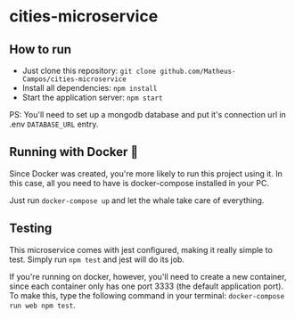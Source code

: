 # cities-microservice

## How to run

- Just clone this repository: `git clone github.com/Matheus-Campos/cities-microservice`
- Install all dependencies: `npm install`
- Start the application server: `npm start`

PS: You'll need to set up a mongodb database and put it's connection url in .env `DATABASE_URL` entry.

## Running with Docker :whale:

Since Docker was created, you're more likely to run this project using it. In this case, all you need to have is docker-compose installed in your PC.

Just run `docker-compose up` and let the whale take care of everything.

## Testing

This microservice comes with jest configured, making it really simple to test. Simply run `npm test` and jest will do its job.

If you're running on docker, however, you'll need to create a new container, since each container only has one port 3333 (the default application port). To make this, type the following command in your terminal: `docker-compose run web npm test`.
